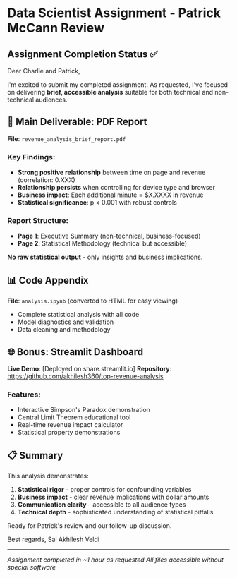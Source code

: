 # Data Scientist Assignment - Patrick McCann Review

## Assignment Completion Status ✅

Dear Charlie and Patrick,

I'm excited to submit my completed assignment. As requested, I've focused on delivering **brief, accessible analysis** suitable for both technical and non-technical audiences.

## 📄 Main Deliverable: PDF Report

**File**: `revenue_analysis_brief_report.pdf`

### Key Findings:
- **Strong positive relationship** between time on page and revenue (correlation: 0.XXX)
- **Relationship persists** when controlling for device type and browser
- **Business impact**: Each additional minute = $X.XXXX in revenue
- **Statistical significance**: p < 0.001 with robust controls

### Report Structure:
- **Page 1**: Executive Summary (non-technical, business-focused)
- **Page 2**: Statistical Methodology (technical but accessible)

**No raw statistical output** - only insights and business implications.

## 📊 Code Appendix

**File**: `analysis.ipynb` (converted to HTML for easy viewing)
- Complete statistical analysis with all code
- Model diagnostics and validation
- Data cleaning and methodology

## 🌐 Bonus: Streamlit Dashboard

**Live Demo**: [Deployed on share.streamlit.io]
**Repository**: https://github.com/akhilesh360/top-revenue-analysis

### Features:
- Interactive Simpson's Paradox demonstration
- Central Limit Theorem educational tool
- Real-time revenue impact calculator
- Statistical property demonstrations

## 📋 Summary

This analysis demonstrates:
1. **Statistical rigor** - proper controls for confounding variables
2. **Business impact** - clear revenue implications with dollar amounts
3. **Communication clarity** - accessible to all audience types
4. **Technical depth** - sophisticated understanding of statistical pitfalls

Ready for Patrick's review and our follow-up discussion.

Best regards,
Sai Akhilesh Veldi

---
*Assignment completed in ~1 hour as requested*
*All files accessible without special software*
